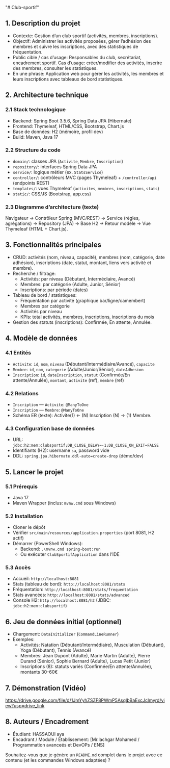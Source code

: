 
"# Club-sportif" 
## 1. Description du projet
- Contexte: Gestion d’un club sportif (activités, membres, inscriptions).
- Objectif: Administrer les activités proposées, gérer l’adhésion des membres et suivre les inscriptions, avec des statistiques de fréquentation.
- Public cible / cas d’usage: Responsables du club, secrétariat, encadrement sportif. Cas d’usage: créer/modifier des activités, inscrire des membres, consulter les statistiques.
- En une phrase: Application web pour gérer les activités, les membres et leurs inscriptions avec tableaux de bord statistiques.

## 2. Architecture technique
### 2.1 Stack technologique
- Backend: Spring Boot 3.5.6, Spring Data JPA (Hibernate)
- Frontend: Thymeleaf, HTML/CSS, Bootstrap, Chart.js
- Base de données: H2 (mémoire, profil dev)
- Build: Maven, Java 17

### 2.2 Structure du code
- `domain/`: classes JPA (`Activite`, `Membre`, `Inscription`)
- `repository/`: interfaces Spring Data JPA
- `service/`: logique métier (ex. `StatsService`)
- `controller/`: contrôleurs MVC (pages Thymeleaf) + `/controller/api` (endpoints REST)
- `templates/`: vues Thymeleaf (`activites`, `membres`, `inscriptions`, `stats`)
- `static/`: CSS/JS (Bootstrap, app.css)

### 2.3 Diagramme d’architecture (texte)
Navigateur → Contrôleur Spring (MVC/REST) → Service (règles, agrégations) → Repository (JPA) → Base H2 → Retour modèle → Vue Thymeleaf (HTML + Chart.js).

## 3. Fonctionnalités principales
- CRUD: activités (nom, niveau, capacité), membres (nom, catégorie, date adhésion), inscriptions (date, statut, montant, liens vers activité et membre).
- Recherche / filtrage:
  - Activités: par niveau (Débutant, Intermédiaire, Avancé)
  - Membres: par catégorie (Adulte, Junior, Sénior)
  - Inscriptions: par période (dates)
- Tableau de bord / statistiques:
  - Fréquentation par activité (graphique bar/ligne/camembert)
  - Membres par catégorie
  - Activités par niveau
  - KPIs: total activités, membres, inscriptions, inscriptions du mois
- Gestion des statuts (inscriptions): Confirmée, En attente, Annulée.

## 4. Modèle de données
### 4.1 Entités
- `Activite`: `id`, `nom`, `niveau` (Débutant/Intermédiaire/Avancé), `capacite`
- `Membre`: `id`, `nom`, `categorie` (Adulte/Junior/Sénior), `dateAdhesion`
- `Inscription`: `id`, `dateInscription`, `statut` (Confirmée/En attente/Annulée), `montant`, `activite` (ref), `membre` (ref)

### 4.2 Relations
- `Inscription` — `Activite`: `@ManyToOne`
- `Inscription` — `Membre`: `@ManyToOne`
- Schéma ER (texte): Activite(1) ← (N) Inscription (N) → (1) Membre.

### 4.3 Configuration base de données
- URL: `jdbc:h2:mem:clubsportif;DB_CLOSE_DELAY=-1;DB_CLOSE_ON_EXIT=FALSE`
- Identifiants (H2): username `sa`, password vide
- DDL: `spring.jpa.hibernate.ddl-auto=create-drop` (démo/dev)

## 5. Lancer le projet
### 5.1 Prérequis
- Java 17
- Maven Wrapper (inclus: `mvnw.cmd` sous Windows)

### 5.2 Installation
- Cloner le dépôt
- Vérifier `src/main/resources/application.properties` (port 8081, H2 actif)
- Démarrer (PowerShell Windows):
  - Backend: `.\mvnw.cmd spring-boot:run`
  - Ou exécuter `ClubSportifApplication` dans l’IDE

### 5.3 Accès
- Accueil: `http://localhost:8081`
- Stats (tableau de bord): `http://localhost:8081/stats`
- Fréquentation: `http://localhost:8081/stats/frequentation`
- Stats avancées: `http://localhost:8081/stats/advanced`
- Console H2: `http://localhost:8081/h2` (JDBC: `jdbc:h2:mem:clubsportif`)

## 6. Jeu de données initial (optionnel)
- Chargement: `DataInitializer` (`CommandLineRunner`)
- Exemples:
  - Activités: Natation (Débutant/Intermédiaire), Musculation (Débutant), Yoga (Débutant), Tennis (Avancé)
  - Membres: Jean Dupont (Adulte), Marie Martin (Adulte), Pierre Durand (Sénior), Sophie Bernard (Adulte), Lucas Petit (Junior)
  - Inscriptions (8): statuts variés (Confirmée/En attente/Annulée), montants 30–60€

## 7. Démonstration (Vidéo)
https://drive.google.com/file/d/1JmYyhZSZF8PWmP5AsqIbBaExcJcImyrd/view?usp=drive_link

## 8. Auteurs / Encadrement
- Étudiant: HASSAOUI aya 
- Encadrant / Module / Établissement: [Mr.lachgar Mohamed / Programmation avanceés et DevOPs / ENS]

Souhaitez-vous que je génère un `README.md` complet dans le projet avec ce contenu (et les commandes Windows adaptées) ?
